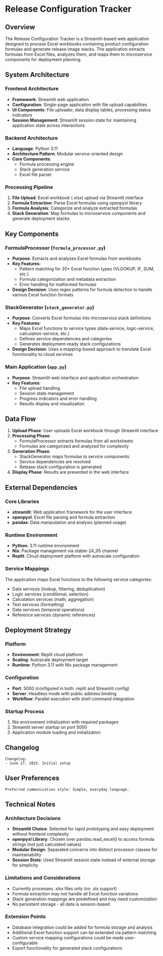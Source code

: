 # Release Configuration Tracker

## Overview

The Release Configuration Tracker is a Streamlit-based web application designed to process Excel workbooks containing product configuration formulas and generate release image stacks. The application extracts formulas from Excel files, analyzes them, and maps them to microservice components for deployment planning.

## System Architecture

### Frontend Architecture
- **Framework**: Streamlit web application
- **Configuration**: Single-page application with file upload capabilities
- **UI Components**: File uploader, data display tables, processing status indicators
- **Session Management**: Streamlit session state for maintaining application state across interactions

### Backend Architecture
- **Language**: Python 3.11
- **Architecture Pattern**: Modular service-oriented design
- **Core Components**:
  - Formula processing engine
  - Stack generation service
  - Excel file parser

### Processing Pipeline
1. **File Upload**: Excel workbook (.xlsx) upload via Streamlit interface
2. **Formula Extraction**: Parse Excel formulas using openpyxl library
3. **Formula Analysis**: Categorize and analyze extracted formulas
4. **Stack Generation**: Map formulas to microservice components and generate deployment stacks

## Key Components

### FormulaProcessor (`formula_processor.py`)
- **Purpose**: Extracts and analyzes Excel formulas from workbooks
- **Key Features**:
  - Pattern matching for 20+ Excel function types (VLOOKUP, IF, SUM, etc.)
  - Formula categorization and metadata extraction
  - Error handling for malformed formulas
- **Design Decision**: Uses regex patterns for formula detection to handle various Excel function formats

### StackGenerator (`stack_generator.py`)
- **Purpose**: Converts Excel formulas into microservice stack definitions
- **Key Features**:
  - Maps Excel functions to service types (data-service, logic-service, calculation-service, etc.)
  - Defines service dependencies and categories
  - Generates deployment-ready stack configurations
- **Design Decision**: Uses a mapping-based approach to translate Excel functionality to cloud services

### Main Application (`app.py`)
- **Purpose**: Streamlit web interface and application orchestration
- **Key Features**:
  - File upload handling
  - Session state management
  - Progress indicators and error handling
  - Results display and visualization

## Data Flow

1. **Upload Phase**: User uploads Excel workbook through Streamlit interface
2. **Processing Phase**: 
   - FormulaProcessor extracts formulas from all worksheets
   - Formulas are categorized and analyzed for complexity
3. **Generation Phase**:
   - StackGenerator maps formulas to service components
   - Service dependencies are resolved
   - Release stack configuration is generated
4. **Display Phase**: Results are presented in the web interface

## External Dependencies

### Core Libraries
- **streamlit**: Web application framework for the user interface
- **openpyxl**: Excel file parsing and formula extraction
- **pandas**: Data manipulation and analysis (planned usage)

### Runtime Environment
- **Python**: 3.11 runtime environment
- **Nix**: Package management via stable-24_05 channel
- **Replit**: Cloud deployment platform with autoscale configuration

### Service Mappings
The application maps Excel functions to the following service categories:
- Data services (lookup, filtering, deduplication)
- Logic services (conditional, selection)
- Calculation services (math, aggregation)
- Text services (formatting)
- Date services (temporal operations)
- Reference services (dynamic references)

## Deployment Strategy

### Platform
- **Environment**: Replit cloud platform
- **Scaling**: Autoscale deployment target
- **Runtime**: Python 3.11 with Nix package management

### Configuration
- **Port**: 5000 (configured in both .replit and Streamlit config)
- **Server**: Headless mode with public address binding
- **Workflow**: Parallel execution with shell command integration

### Startup Process
1. Nix environment initialization with required packages
2. Streamlit server startup on port 5000
3. Application module loading and initialization

## Changelog

```
Changelog:
- June 27, 2025. Initial setup
```

## User Preferences

```
Preferred communication style: Simple, everyday language.
```

## Technical Notes

### Architecture Decisions
- **Streamlit Choice**: Selected for rapid prototyping and easy deployment without frontend complexity
- **openpyxl Library**: Chosen over pandas.read_excel() to access formula strings (not just calculated values)
- **Modular Design**: Separated concerns into distinct processor classes for maintainability
- **Session State**: Used Streamlit session state instead of external storage for simplicity

### Limitations and Considerations
- Currently processes .xlsx files only (no .xls support)
- Formula extraction may not handle all Excel function variations
- Stack generation mappings are predefined and may need customization
- No persistent storage - all data is session-based

### Extension Points
- Database integration could be added for formula storage and analysis
- Additional Excel function support can be extended via pattern matching
- Custom service mapping configurations could be made user-configurable
- Export functionality for generated stack configurations